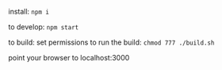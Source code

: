 install: `npm i`

to develop: `npm start`

to build: set permissions to run the build: `chmod 777 ./build.sh`

point your browser to localhost:3000